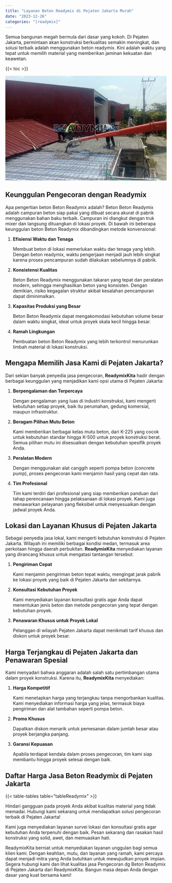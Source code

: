 ```yaml
---
title: "Layanan Beton Readymix di Pejaten Jakarta Murah"
date: "2023-12-26"
categories: "[readymix]"
---
```


Semua bangunan megah bermula dari dasar yang kokoh. Di Pejaten Jakarta, permintaan akan konstruksi berkualitas semakin meningkat, dan solusi terbaik adalah menggunakan beton readymix. Kini adalah waktu yang tepat untuk memilih material yang memberikan jaminan kekuatan dan keawetan.

{{< toc >}}

![Layanan Beton Readymix di Pejaten Jakarta Murah](/images/readymix/cor-readymix-08.jpg)

## Keunggulan Pengecoran dengan Readymix

Apa pengertian beton Beton Readymix adalah? Beton Beton Readymix adalah campuran beton siap pakai yang dibuat secara akurat di pabrik menggunakan bahan baku terbaik. Campuran ini diangkut dengan truk mixer dan langsung dituangkan di lokasi proyek. Di bawah ini beberapa keunggulan beton Beton Readymix dibandingkan metode konvensional:

1. **Efisiensi Waktu dan Tenaga**

   Membuat beton di lokasi memerlukan waktu dan tenaga yang lebih. Dengan beton readymix, waktu pengerjaan menjadi jauh lebih singkat karena proses pencampuran sudah dilakukan sebelumnya di pabrik.

2. **Konsistensi Kualitas**

   Beton Beton Readymix menggunakan takaran yang tepat dan peralatan modern, sehingga menghasilkan beton yang konsisten. Dengan demikian, risiko kegagalan struktur akibat kesalahan pencampuran dapat diminimalkan.

3. **Kapasitas Produksi yang Besar**

   Beton Beton Readymix dapat mengakomodasi kebutuhan volume besar dalam waktu singkat, ideal untuk proyek skala kecil hingga besar.

4. **Ramah Lingkungan**

   Pembuatan beton Beton Readymix yang lebih terkontrol menurunkan limbah material di lokasi konstruksi.

## Mengapa Memilih Jasa Kami di Pejaten Jakarta?

Dari sekian banyak penyedia jasa pengecoran, **ReadymixKita** hadir dengan berbagai keunggulan yang menjadikan kami opsi utama di Pejaten Jakarta:

1. **Berpengalaman dan Terpercaya**

   Dengan pengalaman yang luas di industri konstruksi, kami mengerti kebutuhan setiap proyek, baik itu perumahan, gedung komersial, maupun infrastruktur.

2. **Beragam Pilihan Mutu Beton**

   Kami memberikan berbagai kelas mutu beton, dari K-225 yang cocok untuk kebutuhan standar hingga K-500 untuk proyek konstruksi berat. Semua pilihan mutu ini disesuaikan dengan kebutuhan spesifik proyek Anda.

3. **Peralatan Modern**

   Dengan menggunakan alat canggih seperti pompa beton (concrete pump), proses pengecoran kami menjamin hasil yang cepat dan rata.

4. **Tim Profesional**

   Tim kami terdiri dari profesional yang siap memberikan panduan dari tahap perencanaan hingga pelaksanaan di lokasi proyek. Kami juga menawarkan pelayanan yang fleksibel untuk menyesuaikan dengan jadwal proyek Anda.

## Lokasi dan Layanan Khusus di Pejaten Jakarta

Sebagai penyedia jasa lokal, kami mengerti kebutuhan konstruksi di Pejaten Jakarta. Wilayah ini memiliki berbagai kondisi medan, termasuk area perkotaan hingga daerah perbukitan. **ReadymixKita** menyediakan layanan yang dirancang khusus untuk mengatasi tantangan tersebut:

1. **Pengiriman Cepat**

   Kami menjamin pengiriman beton tepat waktu, mengingat jarak pabrik ke lokasi proyek yang baik di Pejaten Jakarta dan sekitarnya.

2. **Konsultasi Kebutuhan Proyek**

   Kami menyediakan layanan konsultasi gratis agar Anda dapat menentukan jenis beton dan metode pengecoran yang tepat dengan kebutuhan proyek.

3. **Penawaran Khusus untuk Proyek Lokal**

   Pelanggan di wilayah Pejaten Jakarta dapat menikmati tarif khusus dan diskon untuk proyek besar.

## Harga Terjangkau di Pejaten Jakarta dan Penawaran Spesial

Kami menyadari bahwa anggaran adalah salah satu pertimbangan utama dalam proyek konstruksi. Karena itu, **ReadymixKita** menyediakan:

1. **Harga Kompetitif**

   Kami menetapkan harga yang terjangkau tanpa mengorbankan kualitas. Kami menyediakan informasi harga yang jelas, termasuk biaya pengiriman dan alat tambahan seperti pompa beton.

2. **Promo Khusus**

   Dapatkan diskon menarik untuk pemesanan dalam jumlah besar atau proyek berjangka panjang.

3. **Garansi Kepuasan**

   Apabila terdapat kendala dalam proses pengecoran, tim kami siap membantu hingga proyek selesai dengan baik.

## Daftar Harga Jasa Beton Readymix di Pejaten Jakarta

{{< table-tables table="tableReadymix" >}}

Hindari gangguan pada proyek Anda akibat kualitas material yang tidak memadai. Hubungi kami sekarang untuk mendapatkan solusi pengecoran terbaik di Pejaten Jakarta!

Kami juga menyediakan layanan survei lokasi dan konsultasi gratis agar kebutuhan Anda terpenuhi dengan baik. Pesan sekarang dan rasakan hasil konstruksi yang solid, awet, dan memuaskan hati.

ReadymixKita berniat untuk menyediakan layanan unggulan bagi semua klien kami. Dengan keahlian, mutu, dan layanan yang ramah, kami percaya dapat menjadi mitra yang Anda butuhkan untuk mewujudkan proyek impian. Segera hubungi kami dan lihat kualitas jasa Pengecoran dg Beton Readymix di Pejaten Jakarta dari ReadymixKita. Bangun masa depan Anda dengan dasar yang kuat bersama kami!